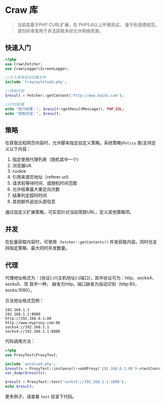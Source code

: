 # Craw 库
> 当前库基于PHP CURL扩展，在 PHP5.6以上环境测试。
> 鉴于到道德规范，请勿将本库用于非法获取未经允许网络资源。

## 快速入门

```php
<?php    
use Craw\Fetcher;
use Craw\Logger\ScreenLogger;

//引入类库自动加载文件
include 'Craw/autoload.php';

//获取内容
$result = Fetcher::getContent('http://www.baidu.com');

//打印结果
echo "执行结果：", $result->getResultMessage(), PHP_EOL;
echo "获取内容：", $result;
```

## 策略

在获取远程网页内容时，允许脚本指定自定义策略。系统策略(`Policy` 类)支持定义以下内容：

1. 指定使用代理列表（随机其中一个）
2. 浏览器UA
3. cookie
4. 引用来源页地址（referer url)
5. 请求前等待时间、或随机时间范围
6. 允许结果最大重定向次数
7. 结果判定超时时间
8. 其他额外追加头部信息

通过自定义扩展策略，可实现针对当前爬取URL，定义其他策略项。

## 并发

在批量获取内容时，可使用 ``` Fetcher::getContents()``` 并发获取内容。同时也支持指定策略、最大同时并发数量。

## 代理

代理地址格式为：{协议}://{主机地址}:{端口}，其中协议可为：http、socks4、socks5、空 其中一种，
缺省为http。端口缺省为自动识别（http:80，socks:1080）。

合法地址格式范例：

```
192.168.1.1
192.168.1.1:8080
http://192.168.0.1:80
http://www.myproxy.com:80
socks4://192.168.1.1
socks4://192.168.1.1:8888
```

代码调用方法：

```php
<?php
use ProxyTest\ProxyTest;

include 'autoload.php';
$results = ProxyTest::instance()->addProxy('192.168.0.1:80')->testConcurrent();
var_dump($results);

$result = ProxyTest::test('socks5://192.168.1.1:1080');
echo $result;

```

更多例子，请查看 ``test`` 目录下代码。

